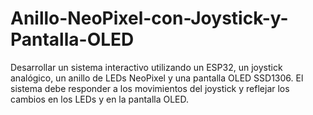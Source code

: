# Anillo-NeoPixel-con-Joystick-y-Pantalla-OLED
Desarrollar un sistema interactivo utilizando un ESP32, un joystick analógico, un anillo de LEDs NeoPixel y una pantalla OLED SSD1306. El sistema debe responder a los movimientos del joystick y reflejar los cambios en los LEDs y en la pantalla OLED.
